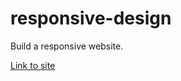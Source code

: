 # responsive-design
Build a responsive website.

[Link to site](https://neatdev.github.io/responsive-design/)
